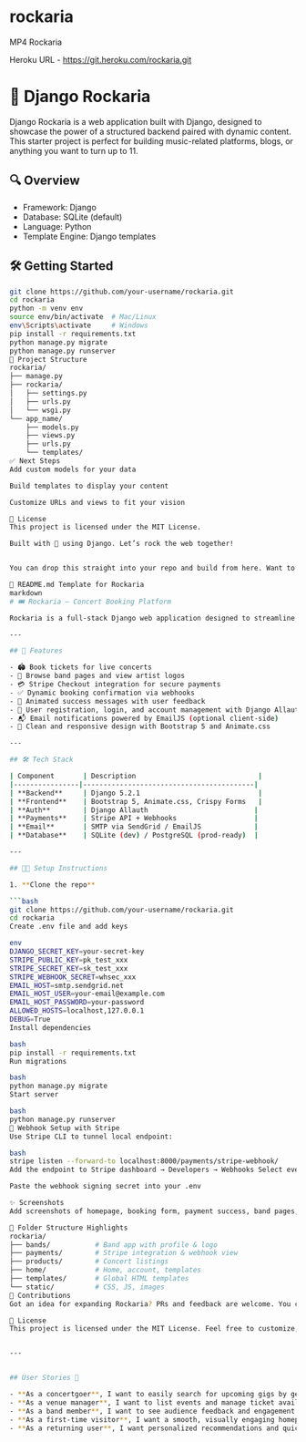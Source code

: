 # rockaria
MP4 Rockaria

Heroku URL - https://git.heroku.com/rockaria.git

# 🎸 Django Rockaria

Django Rockaria is a web application built with Django, designed to showcase the power of a structured backend paired with dynamic content. This starter project is perfect for building music-related platforms, blogs, or anything you want to turn up to 11.

## 🔍 Overview

- Framework: Django
- Database: SQLite (default)
- Language: Python
- Template Engine: Django templates

## 🛠️ Getting Started

```bash
git clone https://github.com/your-username/rockaria.git
cd rockaria
python -m venv env
source env/bin/activate  # Mac/Linux
env\Scripts\activate     # Windows
pip install -r requirements.txt
python manage.py migrate
python manage.py runserver
📂 Project Structure
rockaria/
├── manage.py
├── rockaria/
│   ├── settings.py
│   ├── urls.py
│   └── wsgi.py
└── app_name/
    ├── models.py
    ├── views.py
    ├── urls.py
    └── templates/
✅ Next Steps
Add custom models for your data

Build templates to display your content

Customize URLs and views to fit your vision

📃 License
This project is licensed under the MIT License.

Built with 💙 using Django. Let’s rock the web together!


You can drop this straight into your repo and build from here. Want to spice 

🧾 README.md Template for Rockaria
markdown
# 🎟️ Rockaria – Concert Booking Platform

Rockaria is a full-stack Django web application designed to streamline concert bookings for users and artists. It features dynamic ticket purchases, integrated Stripe payments, band profiles with logo displays, and a polished user experience built with Bootstrap and Crispy Forms.

---

## 🚀 Features

- 🏟️ Book tickets for live concerts
- 🎤 Browse band pages and view artist logos
- 💳 Stripe Checkout integration for secure payments
- ✅ Dynamic booking confirmation via webhooks
- 🧾 Animated success messages with user feedback
- 👥 User registration, login, and account management with Django Allauth
- 📬 Email notifications powered by EmailJS (optional client-side)
- 🎨 Clean and responsive design with Bootstrap 5 and Animate.css

---

## 🛠️ Tech Stack

| Component       | Description                              |
|----------------|------------------------------------------|
| **Backend**     | Django 5.2.1                             |
| **Frontend**    | Bootstrap 5, Animate.css, Crispy Forms   |
| **Auth**        | Django Allauth                          |
| **Payments**    | Stripe API + Webhooks                   |
| **Email**       | SMTP via SendGrid / EmailJS             |
| **Database**    | SQLite (dev) / PostgreSQL (prod-ready)  |

---

## 🧑‍💻 Setup Instructions

1. **Clone the repo**

```bash
git clone https://github.com/your-username/rockaria.git
cd rockaria
Create .env file and add keys

env
DJANGO_SECRET_KEY=your-secret-key
STRIPE_PUBLIC_KEY=pk_test_xxx
STRIPE_SECRET_KEY=sk_test_xxx
STRIPE_WEBHOOK_SECRET=whsec_xxx
EMAIL_HOST=smtp.sendgrid.net
EMAIL_HOST_USER=your-email@example.com
EMAIL_HOST_PASSWORD=your-password
ALLOWED_HOSTS=localhost,127.0.0.1
DEBUG=True
Install dependencies

bash
pip install -r requirements.txt
Run migrations

bash
python manage.py migrate
Start server

bash
python manage.py runserver
🔗 Webhook Setup with Stripe
Use Stripe CLI to tunnel local endpoint:

bash
stripe listen --forward-to localhost:8000/payments/stripe-webhook/
Add the endpoint to Stripe dashboard → Developers → Webhooks Select events like checkout.session.completed and payment_intent.succeeded

Paste the webhook signing secret into your .env

✨ Screenshots
Add screenshots of homepage, booking form, payment success, band pages, etc.

📂 Folder Structure Highlights
rockaria/
├── bands/           # Band app with profile & logo
├── payments/        # Stripe integration & webhook view
├── products/        # Concert listings
├── home/            # Home, account, templates
├── templates/       # Global HTML templates
└── static/          # CSS, JS, images
🤝 Contributions
Got an idea for expanding Rockaria? PRs and feedback are welcome. You can reach out via GitHub issues or [your contact info].

🧾 License
This project is licensed under the MIT License. Feel free to customize, build upon, and remix responsibly.


---


## User Stories 🎯

- **As a concertgoer**, I want to easily search for upcoming gigs by genre and location, so I can find events that match my taste and schedule.
- **As a venue manager**, I want to list events and manage ticket availability, so I can promote concerts and track sales in real-time.
- **As a band member**, I want to see audience feedback and engagement stats, so I can plan my next tour with better insights.
- **As a first-time visitor**, I want a smooth, visually engaging homepage that guides me effortlessly to popular events and easy ticket booking.
- **As a returning user**, I want personalized recommendations and quick access to my past bookings, so I can keep discovering music without starting from scratch.
